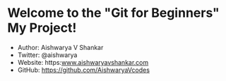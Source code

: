 # Welcome to the "Git for Beginners" My Project!


- Author: Aishwarya V Shankar
- Twitter: @aishwarya
- Website: https:www.aishwaryavshankar.com
- GitHub: https://github.com/AishwaryaVcodes
